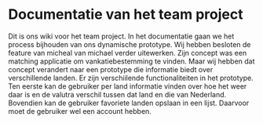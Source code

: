 # Documentatie van het team project
Dit is ons wiki voor het team project. In het documentatie gaan we het process bijhouden van ons dynamische prototype. Wij hebben besloten de feature van micheal van michael verder uitewerken. Zijn concept was een matching applicatie om vankatiebestemming te vinden. Maar wij hebben dat concept verandert naar een prototype die informatie biedt over verschillende landen. Er zijn verschiilende functionaliteiten in het prototype. Ten eerste kan de gebruiker per land informatie vinden over hoe het weer daar is en de valutra verschil tussen dat land en die van Nederland.  Bovendien kan de gebruiker favoriete landen opslaan in een lijst. Daarvoor moet de gebruiker wel een account hebben.



